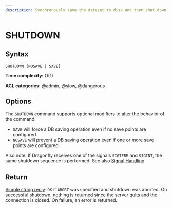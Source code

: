 ```yaml
---
description: Synchronously save the dataset to disk and then shut down the server
---
```


# SHUTDOWN

## Syntax

    SHUTDOWN [NOSAVE | SAVE]

**Time complexity:** O(1)

**ACL categories:** @admin, @slow, @dangerous

## Options

The `SHUTDOWN` command supports optional modifiers to alter the behavior of the command:

* `SAVE` will force a DB saving operation even if no save points are configured.
* `NOSAVE` will prevent a DB saving operation even if one or more save points are configured.


<!-- we dont do any of that useful stuff:

* If there are any replicas lagging behind in replication:
  * Pause clients attempting to write by performing a `CLIENT PAUSE` with the `WRITE` option.
  * Wait up to the configured `shutdown-timeout` (default 10 seconds) for replicas to catch up the replication offset.
* Stop all the clients.
* Perform a blocking SAVE if at least one **save point** is configured.
* Flush the Append Only File if AOF is enabled.
* Quit the server.

-->

Also note: If Dragonfly receives one of the signals `SIGTERM` and `SIGINT`, the same shutdown sequence is performed.
See also [Signal Handling](https://redis.io/topics/signals).

## Return

[Simple string reply](https://redis.io/docs/reference/protocol-spec/#simple-strings): `OK` if `ABORT` was specified and shutdown was aborted.
On successful shutdown, nothing is returned since the server quits and the connection is closed.
On failure, an error is returned.
